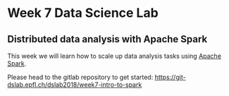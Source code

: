 # Week 7 Data Science Lab

## Distributed data analysis with Apache Spark

This week we will learn how to scale up data analysis tasks using [Apache
Spark](http://spark.apache.org).

Please head to the gitlab repository to get started: <https://git-dslab.epfl.ch/dslab2018/week7-intro-to-spark>
